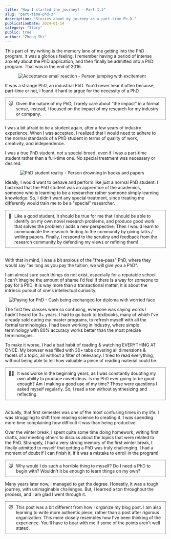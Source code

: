 ```yaml
---
title: "How I started the journey? - Part I.3"
slug: "part-time-phd-3"
description: "Stories about my journey as a part-time Ph.D."
publicationDate: 2024-01-14
category: "Story"
public: true
author: "Zheng Shi"
---
```


This part of my writing is the memory lane of me getting into the PhD program. It was a glorious feeling. I remember having a period of intense anxiety about the PhD application, and then finally be admitted into a PhD program. That was in the end of 2016.

<p align="center">
  <img src="https://media.giphy.com/media/v1.Y2lkPTc5MGI3NjExenU3aGhsbGVlMm5wcjQ1MzJpYmYyeWp0aDQ2cG94dmtxOG9nY3czcSZlcD12MV9pbnRlcm5hbF9naWZfYnlfaWQmY3Q9Zw/5GoVLqeAOo6PK/giphy.gif" alt="Acceptance email reaction - Person jumping with excitement" />
</p>


It was a strange PhD, an industrial PhD. You'd never hear it often because, part-time or not, I found it hard to argue for the necessity of a PhD.

<div style="width: 100%; border: 1px solid gray; padding: 10px; display: flex; align-items: left;"> 
    <span style="margin-right: 10px;">🙀</span> 
    <span>Given the nature of my PhD, I rarely care about "the impact" in a formal sense, instead, I focused on the impact of my research for my industry or company.</span> 
</div>

<br>
I was a bit afraid to be a student again, after a few years of industry experience. When I was accepted, I realized that I would need to adhere to the normal standards of a PhD student in terms of quality of work, creativity, and independence.

I was a true PhD student, not a special breed, even if I was a part-time student rather than a full-time one. No special treatment was necessary or desired.

<p align="center">
  <img src="https://media.giphy.com/media/v1.Y2lkPTc5MGI3NjExMzRtYmZybjQ1MXh5cnJ6d2ZvNnl5aHN3ZWZ0ZTB0NDJhems3ejNxMyZlcD12MV9pbnRlcm5hbF9naWZfYnlfaWQmY3Q9Zw/l3q2K5jinAlChoCLS/giphy.gif" alt="PhD student reality - Person drowning in books and papers" />
</p>


Ideally, I would want to behave and perform like just a normal PhD student. I had read that the PhD student was an apprentice of the academics, someone who is learning to be a researcher rather someone simply learning knowledge. So, I didn't want any special treatment, since treating me differently would train me to be a "special" researcher. 

<div style="width: 100%; border: 1px solid gray; padding: 10px; display: flex; align-items: left;"> 
    <span style="margin-right: 10px;">🤔</span> 
    <span>Like a good student, it should be true for me that I should be able to identify on my own novel research problems, and produce good work that solves the problem / adds a new perspective. Then I would learn to communicate the research finding to the community by giving talks / writing papers. Finally, I respond to the scrutiny and feedback from the research community by defending my views or refining them!</span> 
</div>

<br>

With that in mind, I was a bit anxious of the "free-pass" PhD, where they would say "as long as you pay the tuition, we will give you a PhD".

I am almost sure such things do not exist, especially for a reputable school. I can't imagine the amount of shame I'd feel if there is a way for someone to pay for a PhD. It is way more than a transactional matter, it is about the intrinsic pursuit of one's intellectual curiosity.

<p align="center">
  <img src="https://media.giphy.com/media/v1.Y2lkPTc5MGI3NjExenZjNmtvMTlkbHN2dDV6Z2Frd2JuanZqZjVpbnN2cW5qZjJyem95eCZlcD12MV9pbnRlcm5hbF9naWZfYnlfaWQmY3Q9Zw/67ThRZlYBvibtdF9JH/giphy.gif" alt="Paying for PhD - Cash being exchanged for diploma with worried face" />
</p>


The first few classes were so confusing, everyone was saying words I hadn't heard for 3+ years. I had to go back to textbooks, many of which I've already sold during my master programs, to refresh myself with all the formal terminologies. I had been working in industry, where simple terminology with 80% accuracy works better than the most precise terminologies.

To make it worse, I had a bad habit of reading & watching EVERYTHING AT ONCE. My browser was filled with 30+ tabs covering all dimensions & facets of a topic, all without a filter of relevancy. I tried to read everything, without being able to tell how valuable a piece of reading material could be.

<div style="width: 100%; border: 1px solid gray; padding: 10px; display: flex; align-items: left;"> 
    <span style="margin-right: 10px;">😮‍💨</span> 
    <span>It was worse in the beginning years, as I was constantly doubting my own ability to produce novel ideas. Is my PhD ever going to be good enough? Am I making a good use of my time? Those were questions I asked myself regularly. So, I read a ton without synthesizing and reflecting.</span> 
</div>

<br>

Actually, that first semester was one of the most confusing times in my life. I was struggling to shift from reading science to creating it. I was spending more time complaining how difficult it was than being productive.

Over the winter break, I spent quite some time doing homework, writing first drafts, and meeting others to discuss about the topics that were related to the PhD. Strangely, I had a very strong memory of the first winter break, I finally admitted to myself that getting a PhD was truly challenging. I had a moment of doubt if I can finish it, if it was a mistake to enroll in the program!

<div style="width: 100%; border: 1px solid gray; padding: 10px; display: flex; align-items: left;"> 
    <span style="margin-right: 10px;">🙀</span> 
    <span>Why would I do such a horrible thing to myself? Do I need a PhD to begin with? Wouldn't it be enough to learn things on my own?</span> 
</div>

Many years later now, I managed to get the degree. Honestly, it was a tough journey, with unimaginable challenges. But, I learned a ton throughout the process, and I am glad I went through it.

<div style="width: 100%; border: 1px solid gray; padding: 10px; display: flex; align-items: left;"> 
    <span style="margin-right: 10px;">😻</span> 
    <span>This post was a bit different from how I organize my blog post. I am also learning to write more authentic piece, rather than a post after rigorous organization. This more closely resembles how I've been thinking of the experience. You'll have to bear with me if some of the points aren't well stated.</span> 
</div>
